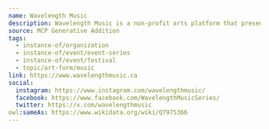```yaml
---
name: Wavelength Music
description: Wavelength Music is a non-profit arts platform that presents concerts, festivals, and conversations about music and city-building in the Toronto area. Established in 2000 by a collective of indie musicians, Wavelength supports emerging and under-recognized artists across diverse genres, curates immersive event experiences, and leads transformative research and development projects.
source: MCP Generative Addition
tags:
  - instance-of/organization
  - instance-of/event/event-series
  - instance-of/event/festival
  - topic/art-form/music
link: https://www.wavelengthmusic.ca
social:
  instagram: https://www.instagram.com/wavelengthmusic/
  facebook: https://www.facebook.com/WavelengthMusicSeries/
  twitter: https://x.com/wavelengthmusic
owl:sameAs: https://www.wikidata.org/wiki/Q7975366
---
```

